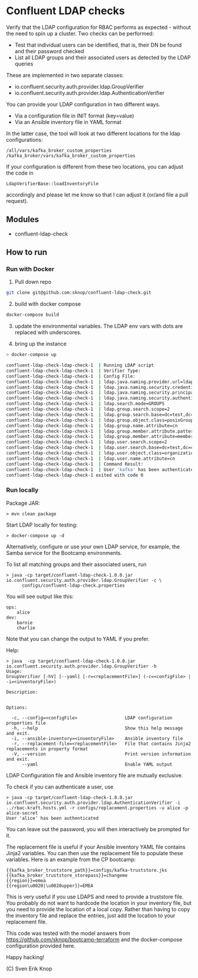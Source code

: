 # Confluent LDAP checks

Verify that the LDAP configuration for RBAC performs as expected - without the need to spin up a cluster.
Two checks can be performed:

- Test that individual users can be identified, that is, their DN be found and their password checked
- List all LDAP groups and their associated users as detected by the LDAP queries

These are implemented in two separate classes:

- io.confluent.security.auth.provider.ldap.GroupVerifier
- io.confluent.security.auth.provider.ldap.AuthenticationVerifier

You can provide your LDAP configuration in two different ways. 

- Via a configuration file in INIT format (key=value)
- Via an Ansible inventory file in YAML format

In the latter case, the tool will look at two different locations for the ldap configurations:

    /all/vars/kafka_broker_custom_properties
    /kafka_broker/vars/kafka_broker_custom_properties

If your configuration is different from these two locations, you can adjust the code in

    LdapVerifierBase::loadInventoryFile

accordingly and please let me know so that I can adjust it (or/and file a pull request).

## Modules

- confluent-ldap-check

## How to run

### Run with Docker

1. Pull down repo

```sh
git clone git@github.com:sknop/confluent-ldap-check.git
```

2. build with docker compose

```sh
docker-compose build
```

3. update the environmental variables. The LDAP env vars with dots are replaced with underscores.

4. bring up the instance

```sh
> docker-compose up

confluent-ldap-check-ldap-check-1  | Running LDAP script
confluent-ldap-check-ldap-check-1  | Verifier Type: 
confluent-ldap-check-ldap-check-1  | Config File:
confluent-ldap-check-ldap-check-1  | ldap.java.naming.provider.url=ldap://host.docker.internal:9389
confluent-ldap-check-ldap-check-1  | ldap.java.naming.security.credentials=Developer!
confluent-ldap-check-ldap-check-1  | ldap.java.naming.security.principal=cn=mds,dc=test,dc=com
confluent-ldap-check-ldap-check-1  | ldap.java.naming.security.authentication=simple
confluent-ldap-check-ldap-check-1  | ldap.search.mode=GROUPS
confluent-ldap-check-ldap-check-1  | ldap.group.search.scope=2
confluent-ldap-check-ldap-check-1  | ldap.group.search.base=dc=test,dc=com
confluent-ldap-check-ldap-check-1  | ldap.group.object.class=posixGroup
confluent-ldap-check-ldap-check-1  | ldap.group.name.attribute=cn
confluent-ldap-check-ldap-check-1  | ldap.group.member.attribute.pattern=cn=([^,]*)(?:.*)dc=test,dc=com
confluent-ldap-check-ldap-check-1  | ldap.group.member.attribute=member
confluent-ldap-check-ldap-check-1  | ldap.user.search.scope=2
confluent-ldap-check-ldap-check-1  | ldap.user.search.base=dc=test,dc=com
confluent-ldap-check-ldap-check-1  | ldap.user.object.class=organizationalRole
confluent-ldap-check-ldap-check-1  | ldap.user.name.attribute=cn
confluent-ldap-check-ldap-check-1  | Command Result:
confluent-ldap-check-ldap-check-1  | User 'kafka' has been authenticated
confluent-ldap-check-ldap-check-1 exited with code 0
```

### Run locally

Package JAR:

```shell
> mvn clean package
```


Start LDAP locally for testing:

```shell
> docker-compose up -d
```

Alternatively, configure or use your own LDAP service, for example, the Samba service for the Bootcamp environments.

To list all matching groups and their associated users, run

```shell
> java -cp target/confluent-ldap-check-1.0.0.jar io.confluent.security.auth.provider.ldap.GroupVerifier -c \
      configs/confluent-ldap-check.properties
```

You will see output like this:
```shell
ops:
	alice
dev:
	barnie
	charlie
```

Note that you can change the output to YAML if you prefer.

Help:

```shell
> java  -cp target/confluent-ldap-check-1.0.0.jar io.confluent.security.auth.provider.ldap.GroupVerifier -h
Usage:
GroupVerifier [-hV] [--yaml] [-r=<replacementFile>] (-c=<configFile> | -i=<inventoryFile>)

Description:


Options:

  -c, --config=<configFile>                  LDAP configuration properties file
  -h, --help                                 Show this help message and exit.
  -i, --ansible-inventory=<inventoryFile>    Ansible inventory file
  -r, --replacement-file=<replacementFile>   File that contains Jinja2 replacements in property format
  -V, --version                              Print version information and exit.
      --yaml                                 Enable YAML output

```

LDAP Configuration file and Ansible inventory file are mutually exclusive.

To check if you can authenticate a user, use 

```shell
> java -cp target/confluent-ldap-check-1.0.0.jar  io.confluent.security.auth.provider.ldap.AuthenticationVerifier -i  ../rbac-kraft.hosts.yml -r configs/replacement.properties -u alice -p alice-secret
User 'alice' has been authenticated
```

You can leave out the password, you will then interactively be prompted for it.

The replacement file is useful if your Ansible inventory YAML file contains Jinja2 variables. 
You can then use the replacement file to populate these variables. Here is an example from the CP bootcamp:

```shell
{{kafka_broker_truststore_path}}=configs/kafka-truststore.jks
{{kafka_broker_truststore_storepass}}=changeme
{{region}}=emea
{{region\u0020|\u0020upper}}=EMEA
```

This is very useful if you use LDAPS and need to provide a truststore file. 
You probably do not want to hardcode the location in your inventory file, but you need to provide the location of
a local copy. Rather than having to copy the inventory file and replace the entries, just add the location
to your replacement file.

This code was tested with the model answers from https://github.com/sknop/bootcamp-terraform and the docker-compose configuration provided here.

Happy hacking!

(C) Sven Erik Knop
